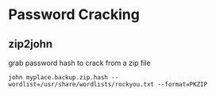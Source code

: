 # Password Cracking

## zip2john

grab password hash to crack from a zip file

`john myplace.backup.zip.hash --wordlist=/usr/share/wordlists/rockyou.txt --format=PKZIP`

